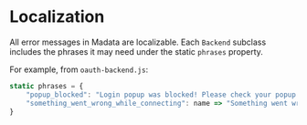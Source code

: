 <main>

# Localization

All error messages in Madata are localizable.
Each `Backend` subclass includes the phrases it may need under the static `phrases` property.

For example, from `oauth-backend.js`:

```js
static phrases = {
	"popup_blocked": "Login popup was blocked! Please check your popup blocker settings.",
	"something_went_wrong_while_connecting": name => "Something went wrong while connecting to " + name,
}
```

</main>